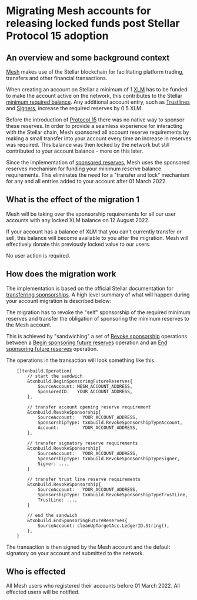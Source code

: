 # Migrating Mesh accounts for releasing locked funds post Stellar Protocol 15 adoption

## An overview and some background context

[Mesh](app.mesh.trade) makes use of the Stellar blockchain for facilitating platform trading, transfers and other financial transactions.

When creating an account on Stellar a minimum of 1 [XLM](https://www.stellar.org/lumens) has to be funded to make the account active on the network, this contributes to the Stellar [minimum required balance](https://developers.stellar.org/docs/glossary/minimum-balance/). Any additional account entry, such as [Trustlines](https://developers.stellar.org/docs/issuing-assets/anatomy-of-an-asset/#trustlines) and [Signers](https://developers.stellar.org/docs/glossary/accounts/#signers), increase the required reserves by 0.5 XLM.

Before the introduction of [Protocol 15](https://www.stellar.org/developers-blog/protocol-15-upgrade-complete) there was no native way to sponsor these reserves. In order to provide a seamless experience for interacting with the Stellar chain, Mesh sponsored all account reserve requirements by making a small transfer into your account every time an increase in reserves was required. This balance was then locked by the network but still contributed to your account balance - more on this later.

Since the implementation of [sponsored reserves](https://developers.stellar.org/docs/glossary/sponsored-reserves/), Mesh uses the sponsored reserves mechanism for funding your minimum reserve balance requirements.
This eliminates the need for a "transfer and lock" mechanism for any and all entries added to your account after 01 March 2022.

## What is the effect of the migration 1

Mesh will be taking over the sponsorship requirements for all our user accounts with any locked XLM balance on 12 August 2022.

If your account has a balance of XLM that you can't currently transfer or sell, this balance will become available to you after the migration. Mesh will effectively donate this previously locked value to our users.

No user action is required.

## How does the migration work

The implementation is based on the official Stellar documentation for [transferring sponsorships](https://developers.stellar.org/docs/glossary/sponsored-reserves/#transferring-sponsorship). A high level summary of what will happen during your account migration is described below:

The migration has to revoke the "self" sponsorship of the required minimum reserves and transfer the obligation of sponsoring the minimum reserves to the Mesh account.

This is achieved by "sandwiching" a set of [Revoke sponsorship](https://developers.stellar.org/docs/start/list-of-operations/#revoke-sponsorship) operations between a [Begin sponsoring future reserves](https://developers.stellar.org/docs/start/list-of-operations/#begin-sponsoring-future-reserves) operation and an [End sponsoring future reserves](https://developers.stellar.org/docs/start/list-of-operations/#end-sponsoring-future-reserves) operation.

The operations in the transaction will look something like this

```golang
    []txnbuild.Operation{
        // start the sandwich
        &txnbuild.BeginSponsoringFutureReserves{
            SourceAccount: MESH_ACCOUNT_ADDRESS,
            SponsoredID:   YOUR_ACCOUNT_ADDRESS,
        },

        // transfer account opening reserve requirement
        &txnbuild.RevokeSponsorship{
            SourceAccount:   YOUR_ACCOUNT_ADDRESS,
            SponsorshipType: txnbuild.RevokeSponsorshipTypeAccount,
            Account:         YOUR_ACCOUNT_ADDRESS,
        },

        // transfer signatory reserve requirements
        &txnbuild.RevokeSponsorship{
            SourceAccount:   YOUR_ACCOUNT_ADDRESS,
            SponsorshipType: txnbuild.RevokeSponsorshipTypeSigner,
            Signer: ...,
        }

        // transfer trust line reserve requirements
        &txnbuild.RevokeSponsorship{
            SourceAccount:   YOUR_ACCOUNT_ADDRESS,
            SponsorshipType: txnbuild.RevokeSponsorshipTypeTrustLine,
            TrustLine: ...,
        }

        // end the sandwich
        &txnbuild.EndSponsoringFutureReserves{
            SourceAccount: cleanUpTargetAcc.LedgerID.String(),
        },
    }
```

The transaction is then signed by the Mesh account and the default signatory on your account and submitted to the network.

## Who is effected

All Mesh users who registered their accounts before 01 March 2022. All effected users will be notified.
